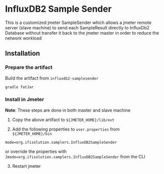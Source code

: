 # InfluxDB2 Sample Sender

This is a customized jmeter SampleSender which allows a jmeter remote server (slave machine)
to send each SampleResult directly to InfluxDb2 Database without transfer it back to
the jmeter master in order to reduce the network workload

## Installation

### Prepare the artifact

Build the artifact from `influxdb2-samplesender` 

```bash
gradle fatJar
```

### Install in Jmeter

**Note**: These steps are done in both master and slave machine

1. Copy the above artifact to `${JMETER_HOME}/lib/ext` 

2. Add the following properties to `user.properties` from `${JMETER_HOME}/bin`

```properties
mode=org.ifisolution.samplers.InfluxDB2SampleSender
```

or override the properties with `Jmode=org.ifisolution.samplers.InfluxDB2SampleSender` from the CLI

3. Restart jmeter 